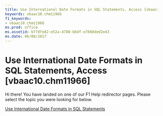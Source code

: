 ```yaml
---
title: Use International Date Formats in SQL Statements, Access [vbaac10.chm11966]
keywords: vbaac10.chm11966
f1_keywords:
- vbaac10.chm11966
ms.prod: office
ms.assetid: b77dfe82-e52a-4780-b6df-e7668ded2e43
ms.date: 06/08/2017
---
```



# Use International Date Formats in SQL Statements, Access [vbaac10.chm11966]

Hi there! You have landed on one of our F1 Help redirector pages. Please select the topic you were looking for below.

[Use International Date Formats in SQL Statements](http://msdn.microsoft.com/library/b3ca8423-b15a-3934-ed8e-4129f0bf9700%28Office.15%29.aspx)

